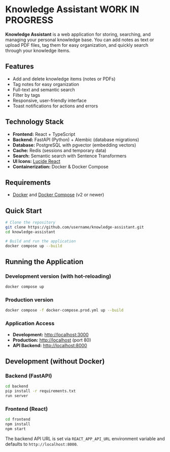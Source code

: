 # Knowledge Assistant WORK IN PROGRESS

**Knowledge Assistant** is a web application for storing, searching, and managing your personal knowledge base. You can add notes as text or upload PDF files, tag them for easy organization, and quickly search through your knowledge items.

## Features

- Add and delete knowledge items (notes or PDFs)
- Tag notes for easy organization
- Full-text and semantic search
- Filter by tags
- Responsive, user-friendly interface
- Toast notifications for actions and errors

## Technology Stack

- **Frontend:** React + TypeScript
- **Backend:** FastAPI (Python) + Alembic (database migrations)
- **Database:** PostgreSQL with pgvector (embedding vectors)
- **Cache:** Redis (sessions and temporary data)
- **Search:** Semantic search with Sentence Transformers
- **UI Icons:** [Lucide React](https://lucide.dev/)
- **Containerization:** Docker & Docker Compose

## Requirements

- [Docker](https://www.docker.com/) and [Docker Compose](https://docs.docker.com/compose/) (v2 or newer)

## Quick Start

```bash
# Clone the repository
git clone https://github.com/username/knowledge-assistant.git
cd knowledge-assistant

# Build and run the application
docker compose up --build
```

## Running the Application

### Development version (with hot-reloading)

```bash
docker compose up
```

### Production version

```bash
docker compose -f docker-compose.prod.yml up --build
```

### Application Access

- **Development:** [http://localhost:3000](http://localhost:3000)
- **Production:** [http://localhost](http://localhost) (port 80)
- **API Backend:** [http://localhost:8000](http://localhost:8000)


## Development (without Docker)

### Backend (FastAPI)

```bash
cd backend
pip install -r requirements.txt
run server
```

### Frontend (React)

```bash
cd frontend
npm install
npm start
```

The backend API URL is set via `REACT_APP_API_URL` environment variable and defaults to `http://localhost:8000`.
